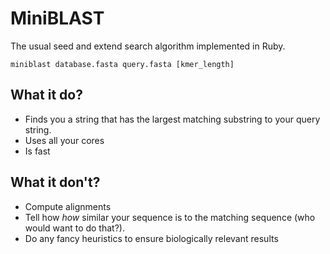 # MiniBLAST

The usual seed and extend search algorithm implemented in Ruby.

    miniblast database.fasta query.fasta [kmer_length]

## What it do?

- Finds you a string that has the largest matching substring to your query string.
- Uses all your cores
- Is fast
	
## What it don't?

- Compute alignments
- Tell how _how_ similar your sequence is to the matching sequence (who would want to do that?).
- Do any fancy heuristics to ensure biologically relevant results